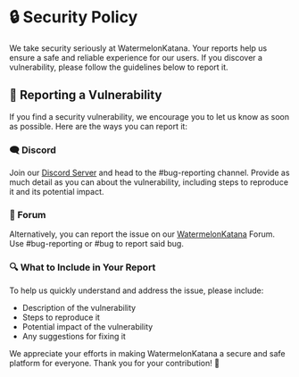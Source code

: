 # 🔒 Security Policy

We take security seriously at WatermelonKatana. Your reports help us ensure a safe and reliable experience for our users. If you discover a vulnerability, please follow the guidelines below to report it.

## 📜 Reporting a Vulnerability

If you find a security vulnerability, we encourage you to let us know as soon as possible. Here are the ways you can report it:

### 🗨️ Discord

Join our [Discord Server](https://discord.watermelonkatana.com/) and head to the #bug-reporting channel. Provide as much detail as you can about the vulnerability, including steps to reproduce it and its potential impact.

### 📝 Forum

Alternatively, you can report the issue on our [WatermelonKatana](https://forum.watermelonkatana.com/) Forum. Use #bug-reporting or #bug to report said bug.

### 🔍 What to Include in Your Report

To help us quickly understand and address the issue, please include:

- Description of the vulnerability
- Steps to reproduce it
- Potential impact of the vulnerability
- Any suggestions for fixing it

We appreciate your efforts in making WatermelonKatana a secure and safe platform for everyone. Thank you for your contribution! 🙏
